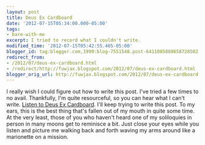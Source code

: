 ```yaml
---
layout: post
title: Deus Ex Cardboard
date: '2012-07-15T05:34:00.000-05:00'
tags: 
- bare-with-me
excerpt: I tried to record what I couldn't write.
modified_time: '2012-07-15T05:42:55.465-05:00'
blogger_id: tag:blogger.com,1999:blog-7551548.post-6411085889658728502
redirect_from: 
- /2012/07/deus-ex-cardboard.html
- /redirect/http://fuwjax.blogspot.com/2012/07/deus-ex-cardboard.html
blogger_orig_url: http://fuwjax.blogspot.com/2012/07/deus-ex-cardboard.html
---
```


I really wish I could figure out how to write this post. I've tried a few times to no avail. Thankfully, I'm quite resourceful, so you can hear what I can't write.  [Listen to Deus Ex Cardboard](http://fuwjax.podbean.com/mf/play/v5e9y3/20120714182348.m4a "No, please don't"). I'll keep trying to write this post. To my ears, this is the best thing that's fallen out of my mouth in quite some time. At the very least, those of you who haven't heard one of my soliloquies in person in many moons get to reminisce a bit. Just close your eyes while you listen and picture me walking back and forth waving my arms around like a marionette on a mission.